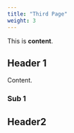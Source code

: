```yaml
---
title: "Third Page"
weight: 3
---
```


This is **content**.

## Header 1


Content.


### Sub 1

## Header2 